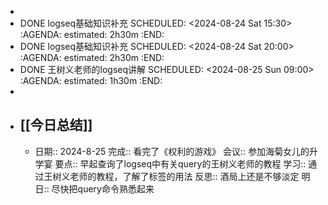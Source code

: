 -
- DONE logseq基础知识补充
  SCHEDULED: <2024-08-24 Sat 15:30>
  :AGENDA:
  estimated: 2h30m
  :END:
- DONE logseq基础知识补充
  SCHEDULED: <2024-08-24 Sat 20:00>
  :AGENDA:
  estimated: 2h30m
  :END:
- DONE 王树义老师的logseq讲解
  SCHEDULED: <2024-08-25 Sun 09:00>
  :AGENDA:
  estimated: 1h30m
  :END:
-
- ## [[今日总结]]
	- 日期:: 2024-8-25
	  完成:: 看完了《权利的游戏》
	  会议:: 参加海菊女儿的升学宴
	  要点:: 早起查询了logseq中有关query的王树义老师的教程
	  学习:: 通过王树义老师的教程，了解了标签的用法
	  反思:: 酒局上还是不够淡定
	  明日:: 尽快把query命令熟悉起来